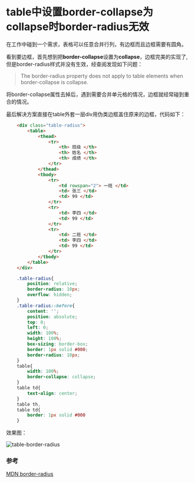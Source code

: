 # table中设置border-collapse为collapse时border-radius无效
在工作中碰到一个需求，表格可以任意合并行列，有边框而且边框需要有圆角。

看到要边框，首先想到把**border-collapse**设置为**collapse**，边框完美的实现了,但是border-radius样式并没有生效，经查阅发现如下问题：

> The border-radius property does not apply to table elements when border-collapse is collapse.

将border-collapse属性去掉后，遇到需要合并单元格的情况，边框就经常碰到重合的情况。

最后解决方案直接在table外套一层div用伪类边框盖住原来的边框，代码如下：


```html
    <div class="table-radius">
        <table>
            <thead>
                <tr>
                    <th> 班级 </th>
                    <th> 姓名 </th>
                    <th> 成绩 </th>
                </tr>
            </thead>
            <tbody>
                <tr>
                    <td rowspan="2"> 一班 </td>
                    <td> 张三 </td>
                    <td> 99 </td>
                </tr>
                <tr>
                    <td> 李四 </td>
                    <td> 99 </td>
                </tr>
                <tr>
                    <td> 二班 </td>
                    <td> 李四 </td>
                    <td> 99 </td>
                </tr>
            </tbody>
        </table>
    </div>
```

```css
    .table-radius{
        position: relative;
        border-radius: 10px;
        overflow: hidden;
    }
    .table-radius::before{
        content: '';
        position: absolute;
        top: 0;
        left: 0;
        width: 100%;
        height: 100%;
        box-sizing: border-box;
        border: 1px solid #000;
        border-radius: 10px;
    }
    table{
        width: 100%;
        border-collapse: collapse;
    }
    table td{
        text-align: center;
    }
    table th,
    table td{
        border: 1px solid #000
    }
```

效果图：

![table-border-radius](https://cdn.jsdelivr.net/gh/jeege/pictures/table-border-radius_2020_08_15_10_59_31.jpg)



### 参考
[MDN border-radius](https://developer.mozilla.org/zh-CN/docs/Web/CSS/border-radius)